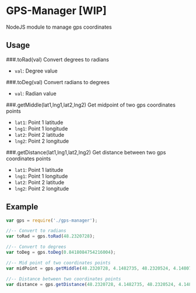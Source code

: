 # GPS-Manager [WIP]
NodeJS module to manage gps coordinates

## Usage

###.toRad(val) 
Convert degrees to radians

- `val`: Degree value  


###.toDeg(val)
Convert radians to degrees

- `val`: Radian value


###.getMiddle(lat1,lng1,lat2,lng2)
Get midpoint of two gps coordinates points

- `lat1`: Point 1 latitude
- `lng1`: Point 1 longitude
- `lat2`: Point 2 latitude
- `lng2`: Point 2 longitude 


###.getDistance(lat1,lng1,lat2,lng2)
Get distance between two gps coordinates points

- `lat1`: Point 1 latitude
- `lng1`: Point 1 longitude
- `lat2`: Point 2 latitude
- `lng2`: Point 2 longitude 

## Example

```javascript
var gps = require('./gps-manager');

//-- Convert to radians
var toRad = gps.toRad(48.2320728);

//-- Convert to degrees
var toDeg = gps.toDeg(0.8418084754216004);

//-- Mid point of two coordinates points
var midPoint = gps.getMiddle(48.2320728, 4.1482735, 48.2320524, 4.1480716);

//-- Distance between two coordinates points
var distance = gps.getDistance(48.2320728, 4.1482735, 48.2320524, 4.1480716);
```
